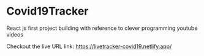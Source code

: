 # Covid19Tracker
React js first project building with reference to clever programming youtube videos

Checkout the live URL link:
https://livetracker-covid19.netlify.app/
